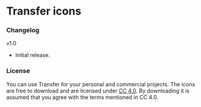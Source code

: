 # Transfer icons

### Changelog

v1.0
- Initial release.


### License
You can use Transfer for your personal and commercial projects. 
The icons are free to download and are licensed under [CC 4.0](https://creativecommons.org/licenses/by/4.0/).
By downloading it is assumed that you agree with the terms mentioned in CC 4.0.
